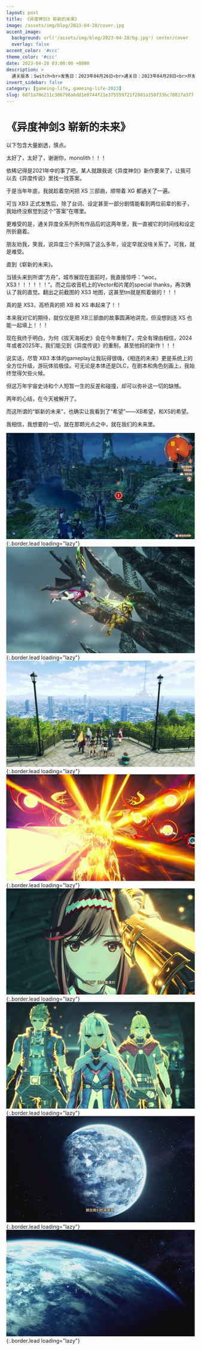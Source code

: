 ```yaml
---
layout: post
title: 《异度神剑3 崭新的未来》
image: /assets/img/blog/2023-04-28/cover.jpg
accent_image: 
  background: url('/assets/img/blog/2023-04-28/bg.jpg') center/cover
  overlay: false
accent_color: '#ccc'
theme_color: '#ccc'
date: 2023-04-28 03:00:00 +0800
description: >
  通关版本：Switch<br>发售日：2023年04月26日<br>通关日：2023年04月28日<br>开发商：Monolith<br>发行商：Nintendo
invert_sidebar: false
category: [gameing-life, gameing-life-2023]
slug: 6871a70e211c386798a6dd1e0744f21e375559721f2801a158f33bc78817a377
---
```


# 《异度神剑3 崭新的未来》

以下包含大量剧透，慎点。

太好了，太好了，谢谢你，monolith！！！

依稀记得是2021年中的事了吧，某人就跟我说《异度神剑》新作要来了，让我可以去《异度传说》里找一找答案。

于是当年年底，我就趁着空闲把 XS 三部曲，顺带着 XG 都通关了一遍。

可当 XB3 正式发售后，除了台词、设定甚至一部分剧情能看到两位前辈的影子，我始终没察觉到这个“答案”在哪里。

更难受的是，通关异度全系列所有作品后的这两年里，我一直被它的时间线和设定所折磨着。

朋友劝我，笑我，说异度三个系列隔了这么多年，设定早就没啥关系了。可我，就是难受。

直到《崭新的未来》。

当镜头来到所谓“方舟”，城市展现在面前时，我直接惊呼：“woc，XS3！！！！！！”。而之后收音机上的Vector和片尾的special thanks，再次确认了我的直觉。翻出之前截图的 XS3 地图，这甚至tm就是照着做的！！！

真的是 XS3，高桥真的把 XB 和 XS 串起来了！！

本来我对它的期待，就仅仅是把 XB三部曲的故事圆满地讲完，但没想到连 XS 也能一起填上！！！

现在我终于明白，为何《拔天海拓史》会在今年重制了。完全有理由相信，2024年或者2025年，我们能见到《异度传说》的重制，甚至他妈的新作！！！

说实话，尽管 XB3 本体的gameplay让我玩得很嗨，《相连的未来》更是系统上的全方位升级，游玩体验极佳。可无论是本体还是DLC，在剧本和角色刻画上，我始终觉得欠些火候。

但这万年宇宙史诗和个人短暂一生的反差和碰撞，却可以弥补这一切的缺憾。

两年的心结，在今天被解开了。

而这所谓的“崭新的未来”，也确实让我看到了“希望”——XB希望，和XS的希望。

我相信，我想要的一切，就在那颗光点之中，就在我们的未来里。

![](/assets/img/blog/2023-04-28/1.jpg){:.border.lead loading="lazy"}
![](/assets/img/blog/2023-04-28/2.jpg){:.border.lead loading="lazy"}
![](/assets/img/blog/2023-04-28/3.jpg){:.border.lead loading="lazy"}
![](/assets/img/blog/2023-04-28/4.jpg){:.border.lead loading="lazy"}
![](/assets/img/blog/2023-04-28/5.jpg){:.border.lead loading="lazy"}
![](/assets/img/blog/2023-04-28/6.jpg){:.border.lead loading="lazy"}
![](/assets/img/blog/2023-04-28/7.jpg){:.border.lead loading="lazy"}
![](/assets/img/blog/2023-04-28/8.jpg){:.border.lead loading="lazy"}

